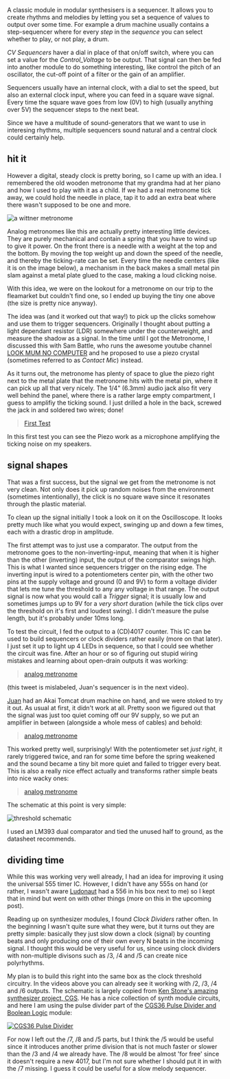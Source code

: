 A classic module in modular synthesisers is a sequencer. It allows you to create rhythms and
melodies by letting you set a sequence of values to output over some time.
For example a drum machine usually contains a step-sequencer where for every *step* in the
*sequence* you can select whether to play, or not play, a drum.

*CV Sequencers* haver a dial in place of that on/off switch, where you can set a value for the
*Control_Voltage* to be output.
That signal can then be fed into another module to do something interesting, like control the
pitch of an oscillator, the cut-off point of a filter or the gain of an amplifier.

Sequencers usually have an internal clock, with a dial to set the speed, but also an external clock
input, where you can feed in a square wave signal.
Every time the square wave goes from low (0V) to high (usually anything over 5V) the sequencer steps
to the next beat.

Since we have a multitude of sound-generators that we want to use in interesing rhythms, multiple
sequencers sound natural and a central clock could certainly help.

## hit it
However a digital, steady clock is pretty boring, so I came up with an idea.
I remembered the old wooden metronome that my grandma had at her piano and how I used to play with
it as a child.  If we had a real metronome tick away, we could hold the needle in place,
tap it to add an extra beat where there wasn't supposed to be one and more.

![a wittner metronome][metronome.jpg]

Analog metronomes like this are actually pretty interesting little devices.
They are purely mechanical and contain a spring that you have to wind up to give it power.
On the front there is a needle with a weight at the top and the bottom.
By moving the top weight up and down the speed of the needle,
and thereby the ticking-rate can be set.
Every time the needle centers (like it is on the image below), a mechanism in the back makes a small
metal pin slam against a metal plate glued to the case, making a loud clicking noise.

With this idea, we were on the lookout for a metronome on our trip to the fleamarket
but couldn't find one, so I ended up buying the tiny one above (the size is pretty nice anyway).

The idea was (and it worked out that way!) to pick up the clicks somehow and use them to trigger
sequencers.
Originally I thought about putting a light dependant resistor (LDR) somewhere under the
counterweight, and measure the shadow as a signal.
In the time until I got the Metronome, I discussed this with Sam Battle, who runs the awesome
youtube channel [LOOK MUM NO COMPUTER][no-computer] and he proposed to use a piezo crystal
(sometimes referred to as *Contact Mic*) instead.

As it turns out, the metronome has plenty of space to glue the piezo right next to the metal plate
that the metronome hits with the metal pin, where it can pick up all that very nicely.
The 1/4" (6.3mm) audio jack also fit very well behind the panel, where there is a rather large
empty compartment, I guess to amplifiy the ticking sound.
I just drilled a hole in the back, screwed the jack in and soldered two wires; done!

<blockquote class="twitter-tweet" data-lang="en">
  <a href="https://twitter.com/S0lll0s/status/878328052744241152">First Test</a>
</blockquote>

In this first test you can see the Piezo work as a microphone amplifying the ticking noise on my
speakers.

## signal shapes
That was a first success, but the signal we get from the metronome is not very clean.
Not only does it pick up random noises from the environment (sometimes intentionally),
the click is no square wave since it resonates through the plastic material.

To clean up the signal initially I took a look on it on the Oscilloscope.
It looks pretty much like what you would expect, swinging up and down a few times,
each with a drastic drop in amplitude.

The first attempt was to just use a comparator.
The output from the metronome goes to the non-inverting-input, meaning that when it is higher than
the other (inverting) input, the output of the comparator swings high.
This is what I wanted since sequencers trigger on the rising edge.
The inverting input is wired to a potentiometers center pin, with the other two pins at the supply
voltage and ground (0 and 9V) to form a voltage divider that lets me tune the threshold to any
any voltage in that range.
The output signal is now what you would call a *Trigger* signal; it is usually low and sometimes
jumps up to 9V for a *very short* duration (while the tick clips over the threshold on it's first
and loudest swing).  I didn't measure the pulse length, but it's probably under 10ms long.

To test the circuit, I fed the output to a (CD)4017 counter.
This IC can be used to build  sequencers or clock dividers rather easily (more on that later).
I just set it up to light up 4 LEDs in sequence, so that I could see whether the circuit was fine.
After an hour or so of figuring out stupid wiring mistakes and learning about open-drain outputs
it was working:

<blockquote class="twitter-tweet" data-lang="en">
  <a href="https://twitter.com/S0lll0s/status/879046250880008193">analog metronome</a>
</blockquote>
(this tweet is mislabeled, Juan's sequencer is in the next video).

[Juan][juan] had an Akai Tomcat drum machine on hand, and we were stoked to try it out.
As usual at first, it didn't work at all.
Pretty soon we figured out that the signal was just too quiet coming off our 9V supply,
so we put an amplifier in between (alongside a whole mess of cables) and behold:

<blockquote class="twitter-tweet" data-lang="en">
  <a href="https://twitter.com/S0lll0s/status/879061152520699904">analog metronome</a>
</blockquote>

This worked pretty well, surprisingly!
With the potentiometer set *just right*, it rarely triggered twice, and ran for some time before the
spring weakened and the sound became a tiny bit more quiet and failed to trigger every beat.
This is also a really nice effect actually and transforms rather simple beats into nice wacky ones:

<blockquote class="twitter-tweet" data-lang="en">
  <a href="https://twitter.com/S0lll0s/status/879072879924711426">analog metronome</a>
</blockquote>

The schematic at this point is very simple:

![threshold schematic][threshold.jpg]

I used an LM393 dual comparator and tied the unused half to ground, as the datasheet recommends.

## dividing time
While this was working very well already, I had an idea for improving it using the universal 555
timer IC.  However, I didn't have any 555s on hand (or rather, I wasn't aware [Ludonaut][ludonaut]
had a 556 in his box next to me) so I kept that in mind but went on with other things
(more on this in the upcoming post).

Reading up on synthesizer modules, I found *Clock Dividers* rather often. In the beginning I wasn't
quite sure what they were, but it turns out they are pretty simple: basically they just slow down a
clock (signal) by counting beats and only producing one of their own every N beats in the incoming
signal. I thought this would be very useful for us, since using clock dividers with non-multiple
divisons such as /3, /4 and /5 can create nice polyrhythms.

My plan is to build this right into the same box as the clock threshold circuitry.
In the videos above you can already see it working with /2, /3, /4 and /6 outputs.
The schematic is largely copied from [Ken Stone's amazing synthesizer project, CGS][cgs].
He has a nice collection of synth module circuits, and here I am using the pulse divider part of the
[CGS36 Pulse Divider and Boolean Logic][cgs36] module:

[![CGS36 Pulse Divider][cgs36-schematic.gif]][cgs36]

For now I left out the /7, /8 and /5 parts, but I think the /5 would be useful since it introduces
another prime division that is not much faster or slower than the /3 and /4 we already have.
The /8 would be almost 'for free' since it doesn't require a new 4017, but I'm not sure whether I
should put it in with the /7 missing. I guess it could be useful for a slow melody sequencer.

[no-computer]:  https://www.youtube.com/watch?v=fO1nbHoEZMw
[juan]:         https://twitter.com/juanorloz
[ludonaut]:     https://twitter.com/ludonaut
[cgs]:          http://www.cgs.synth.net/modules/
[cgs36]:        http://www.cgs.synth.net/modules/cgs36_pulse_divider.html

[cgs36-schematic.gif]:  http://www.cgs.synth.net/modules/pic/schem_cgs36v14_pulse_divider.gif
[metronome.jpg]:        {{site.url}}/assets/{{page.imgid}}/metronome.jpg
[threshold.jpg]:        {{site.url}}/assets/{{page.imgid}}/threshold.jpg

<script async src="//platform.twitter.com/widgets.js" charset="utf-8"></script>
